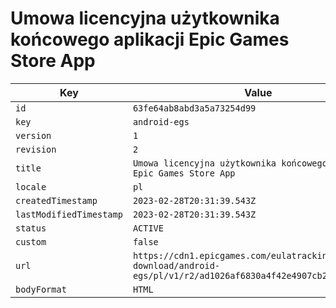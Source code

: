 # Umowa licencyjna użytkownika końcowego aplikacji Epic Games Store App

| Key | Value |
| --- | ----- |
| `id` | `63fe64ab8abd3a5a73254d99` |
| `key` | `android-egs` |
| `version` | `1` |
| `revision` | `2` |
| `title` | `Umowa licencyjna użytkownika końcowego aplikacji Epic Games Store App` |
| `locale` | `pl` |
| `createdTimestamp` | `2023-02-28T20:31:39.543Z` |
| `lastModifiedTimestamp` | `2023-02-28T20:31:39.543Z` |
| `status` | `ACTIVE` |
| `custom` | `false` |
| `url` | `https://cdn1.epicgames.com/eulatracking-download/android-egs/pl/v1/r2/ad1026af6830a4f42e4907cb2e505934.pdf` |
| `bodyFormat` | `HTML` |
